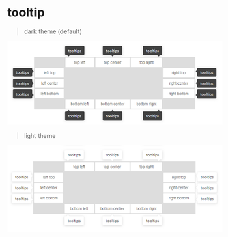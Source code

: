 # tooltip
> dark theme (default)

![demo preview](https://github.com/shulkme/tooltip/blob/master/theme-dark.png)

> light theme

![demo preview](https://github.com/shulkme/tooltip/blob/master/theme-light.png)
